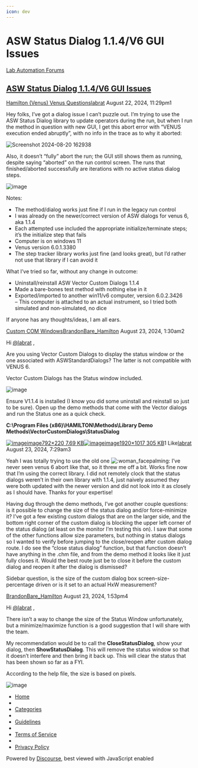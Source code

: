 ```yaml
---
icon: dev
---
```


# ASW Status Dialog 1.1.4/V6 GUI Issues

[Lab Automation Forums](https://labautomation.io/)

## [ASW Status Dialog 1.1.4/V6 GUI Issues](https://labautomation.io/t/asw-status-dialog-1-1-4-v6-gui-issues/4399)

[Hamilton (Venus) ](https://labautomation.io/c/hamilton-venus/venus-questions/31)[Venus Questions](https://labautomation.io/c/hamilton-venus/venus-questions/31)[labrat](https://labautomation.io/u/labrat) August 22, 2024, 11:29pm1

Hey folks, I’ve got a dialog issue I can’t puzzle out. I’m trying to use the ASW Status Dialog library to update operators during the run, but when I run the method in question with new GUI, I get this abort error with “VENUS execution ended abruptly”, with no info in the trace as to why it aborted:

![Screenshot 2024-08-20 162938](https://labautomation.io/uploads/default/original/2X/7/763bc624b0566b683d2a2e9968e475301dc39cd6.png)

Also, it doesn’t “fully” abort the run; the GUI still shows them as running, despite saying “aborted” on the run control screen. The runs that finished/aborted successfully are iterations with no active status dialog steps.

![image](https://labautomation.io/uploads/default/original/2X/a/a657d3967047d011006360b80ef83b07dcf5b69c.png)

Notes:

* The method/dialog works just fine if I run in the legacy run control
* I was already on the newer/correct version of ASW dialogs for venus 6, aka 1.1.4
* Each attempted use included the appropriate initialize/terminate steps; it’s the initialize step that fails
* Computer is on windows 11
* Venus version 6.0.1.3380
* The step tracker library works just fine (and looks great), but I’d rather not use that library if I can avoid it

What I’ve tried so far, without any change in outcome:

* Uninstall/reinstall ASW Vector Custom Dialogs 1.1.4
* Made a bare-bones test method with nothing else in it
* Exported/imported to another win11/v6 computer, version 6.0.2.3426\
  – This computer is attached to an actual instrument, so I tried both simulated and non-simulated, no dice

If anyone has any thoughts/ideas, I am all ears.

[Custom COM Windows](https://labautomation.io/t/custom-com-windows/4715/2)[BrandonBare\_Hamilton](https://labautomation.io/u/BrandonBare\_Hamilton) August 23, 2024, 1:30am2

Hi [@labrat](https://labautomation.io/u/labrat) ,

Are you using Vector Custom Dialogs to display the status window or the one associated with ASWStandardDialogs? The latter is not compatible with VENUS 6.

Vector Custom Dialogs has the Status window included.

![image](https://labautomation.io/uploads/default/original/2X/f/ffd690866ff00e81be9656262abfb281b11cb9cf.png)

Ensure V1.1.4 is installed (I know you did some uninstall and reinstall so just to be sure). Open up the demo methods that come with the Vector dialogs and run the Status one as a quick check.

**C:\Program Files (x86)\HAMILTON\Methods\Library Demo Methods\VectorCustomDialogs\StatusDialog**

[![image](https://labautomation.io/uploads/default/original/2X/2/28465e2c70a2a80166012cc0588e07db70d446be.png)image792×220 7.69 KB](https://labautomation.io/uploads/default/original/2X/2/28465e2c70a2a80166012cc0588e07db70d446be.png)[![image](https://labautomation.io/uploads/default/optimized/2X/6/690f62e564314bba02fb222614d57ba6e649a15b\_2\_690x365.png)image1920×1017 305 KB](https://labautomation.io/uploads/default/original/2X/6/690f62e564314bba02fb222614d57ba6e649a15b.png)1 Like[labrat](https://labautomation.io/u/labrat) August 23, 2024, 7:29am3

Yeah I was totally trying to use the old one ![:woman\_facepalming:](https://labautomation.io/images/emoji/twitter/woman\_facepalming.png?v=12) I’ve never seen venus 6 abort like that, so it threw me off a bit. Works fine now that I’m using the correct library. I did not remotely clock that the status dialogs weren’t in their own library with 1.1.4, just naively assumed they were both updated with the newer version and did not look into it as closely as I should have. Thanks for your expertise!

Having dug through the demo methods, I’ve got another couple questions: is it possible to change the size of the status dialog and/or force-minimize it? I’ve got a few existing custom dialogs that are on the larger side, and the bottom right corner of the custom dialog is blocking the upper left corner of the status dialog (at least on the monitor I’m testing this on). I saw that some of the other functions allow size parameters, but nothing in status dialogs so I wanted to verify before jumping to the close/reopen after custom dialog route. I do see the “close status dialog” function, but that function doesn’t have anything in the .chm file, and from the demo method it looks like it just fully closes it. Would the best route just be to close it before the custom dialog and reopen it after the dialog is dismissed?

Sidebar question, is the size of the custom dialog box screen-size-percentage driven or is it set to an actual HxW measurement?

[BrandonBare\_Hamilton](https://labautomation.io/u/BrandonBare\_Hamilton) August 23, 2024, 1:53pm4

Hi [@labrat](https://labautomation.io/u/labrat) ,

There isn’t a way to change the size of the Status Window unfortunately, but a minimize/maximize function is a good suggestion that I will share with the team.

My recommendation would be to call the **CloseStatusDialog**, show your dialog, then **ShowStatusDialog**. This will remove the status window so that it doesn’t interfere and then bring it back up. This will clear the status that has been shown so far as a FYI.

According to the help file, the size is based on pixels.

![image](https://labautomation.io/uploads/default/original/2X/a/a7ae3ff8bf299f5489474a3305c417f7b7dacd4a.png)

* [Home](https://labautomation.io/)
* &#x20;
* [Categories](https://labautomation.io/categories)
* &#x20;
* [Guidelines](https://labautomation.io/guidelines)
* &#x20;
* [Terms of Service](https://labautomation.io/tos)
* &#x20;
* [Privacy Policy](https://labautomation.io/privacy)

Powered by [Discourse](https://www.discourse.org/), best viewed with JavaScript enabled
